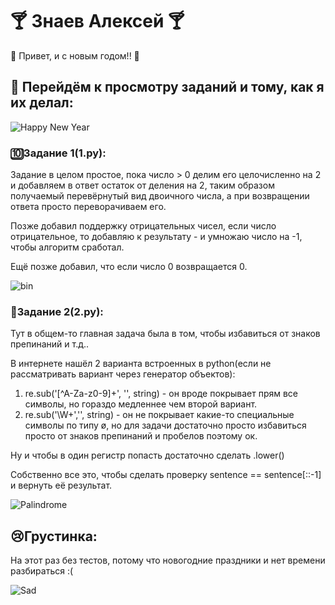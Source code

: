 # 🍸 **Знаев Алексей** 🍸
🍾 Привет, и с новым годом!! 🍾

## 🎅 Перейдём к просмотру заданий и тому, как я их делал:
![Happy New Year](https://media.tenor.com/cHXf2CRshxAAAAAC/new-year.gif)

### 🔟Задание 1(1.py):
Задание в целом простое, пока число > 0 делим его целочисленно на 2 и
добавляем в ответ остаток от деления на 2, таким образом получаемый перевёрнутый
вид двоичного числа, а при возвращении ответа просто переворачиваем его.

Позже добавил поддержку отрицательных чисел, если число отрицательное,
то добавляю к результату - и умножаю число на -1, чтобы алгоритм сработал.

Ещё позже добавил, что если число 0 возвращается 0.

![bin](https://media.tenor.com/eFgn_9-9DbYAAAAC/openbsd-puffy.gif)

### 🔢Задание 2(2.py):
Тут в общем-то главная задача была в том, чтобы избавиться от знаков препинаний и т.д..

В интернете нашёл 2 варианта встроенных в python(если не рассматривать вариант через генератор объектов):

1) re.sub('[^A-Za-z0-9]+', '', string) - он вроде покрывает прям все символы, но гораздо
медленнее чем второй вариант.
2) re.sub('\W+','', string) - он не покрывает какие-то специальные символы по типу ø,
но для задачи достаточно просто избавиться просто от знаков препинаний и пробелов поэтому ок.

Ну и чтобы в один регистр попасть достаточно сделать .lower()

Собственно все это, чтобы сделать проверку sentence == sentence[::-1] и вернуть её результат.

![Palindrome](https://media.tenor.com/b2GHuHpkDLEAAAAC/dusk-glowing.gif)

## 😢Грустинка:
На этот раз без тестов, потому что новогодние праздники и нет времени разбираться :(

![Sad](https://media.tenor.com/xjIYN3WkB4wAAAAC/smile-person-akirambow.gif)
